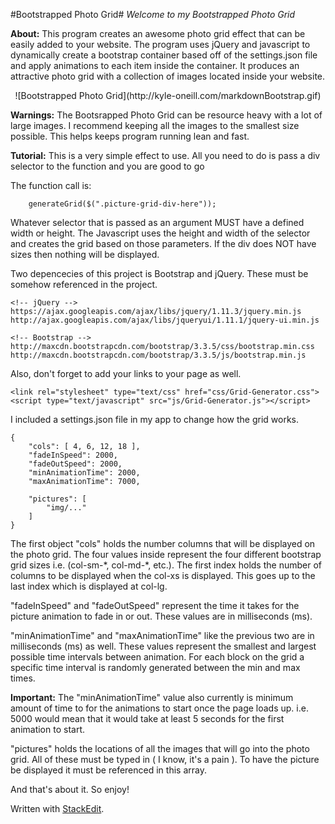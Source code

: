 #Bootstrapped Photo Grid#
*Welcome to my Bootstrapped Photo Grid*

**About:**
This program creates an awesome photo grid effect that can be easily added to your website. The program uses jQuery and javascript to dynamically create a bootstrap container based off of the settings.json file and apply animations to each item inside the container. It produces an attractive photo grid with a collection of images located inside your website.

<center>![Bootstrapped Photo Grid](http://kyle-oneill.com/markdownBootstrap.gif) </center>

**Warnings:**
The Bootsrapped Photo Grid can be resource heavy with a lot of large images. I recommend keeping all the images to the smallest size possible. This helps keeps program running lean and fast.  

**Tutorial:**
This is a very simple effect to use. All you need to do is pass a div selector to the function and you are good to go

The function call is:

		generateGrid($(".picture-grid-div-here"));

Whatever selector that is passed as an argument MUST have a defined width or height. The Javascript uses the height and width of the selector and creates the grid based on those parameters. If the div does NOT have sizes then nothing will be displayed.

Two depencecies of this project is Bootstrap and jQuery. These must be somehow referenced in the project.

	<!-- jQuery -->
	https://ajax.googleapis.com/ajax/libs/jquery/1.11.3/jquery.min.js
	http://ajax.googleapis.com/ajax/libs/jqueryui/1.11.1/jquery-ui.min.js

	<!-- Bootstrap -->
	http://maxcdn.bootstrapcdn.com/bootstrap/3.3.5/css/bootstrap.min.css
	http://maxcdn.bootstrapcdn.com/bootstrap/3.3.5/js/bootstrap.min.js

Also, don't forget to add your links to your page as well.

	<link rel="stylesheet" type="text/css" href="css/Grid-Generator.css">
	<script type="text/javascript" src="js/Grid-Generator.js"></script>
	

I included a settings.json file in my app to change how the grid works.

	{
		"cols": [ 4, 6, 12, 18 ],
		"fadeInSpeed": 2000,
		"fadeOutSpeed": 2000,
		"minAnimationTime": 2000,
		"maxAnimationTime": 7000,
		
		"pictures": [
			"img/..."
		]
	}

The first object "cols" holds the number columns that will be displayed on the photo grid. The four values inside represent the four different bootstrap grid sizes i.e. (col-sm-\*, col-md-\*, etc.). The first index holds the number of columns to be displayed when the col-xs is displayed. This goes up to the last index which is displayed at col-lg.

"fadeInSpeed" and "fadeOutSpeed" represent the time it takes for the picture animation to fade in or out. These values are in milliseconds (ms).

"minAnimationTime" and "maxAnimationTime" like the previous two are in milliseconds (ms) as well. These values represent the smallest and largest possible time intervals between animation. For each block on the grid a specific time interval is randomly generated between the min and max times. 

**Important:** The "minAnimationTime" value also currently is minimum amount of time to for the animations to start once the page loads up. i.e. 5000 would mean that it would take at least 5 seconds for the first animation to start. 

"pictures" holds the locations of all the images that will go into the photo grid. All of these must be typed in ( I know, it's a pain ). To have the picture be displayed it must be referenced in this array.

And that's about it. So enjoy!

Written with [StackEdit](https://stackedit.io/).